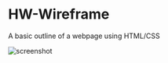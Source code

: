 # HW-Wireframe

A basic outline of a webpage using HTML/CSS

![screenshot](https://utah.bootcampcontent.com/utah-coding-bootcamp/UTAHSAN201810FSF2/raw/master/01-html-git-css/02-Homework/Instructions/Images/Easier-Layout.png)

